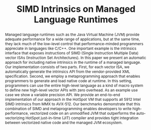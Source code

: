 ---
layout: publication
type: publication

title: "SIMD Intrinsics on Managed Language Runtimes"
authors: "Alen Stojanov, Ivaylo Toskov, Tiark Rompf, Markus Püschel"
pdf: /publications/preprint/004_cgo18-simd.pdf
conf: CGO'18
confURL: http://cgo.org/cgo2018/
abstract: |
            Managed language runtimes such as the Java Virtual Machine (JVM) provide adequate
            performance for a wide range of applications, but at the same time, they lack much
            of the low-level control that performance-minded programmers appreciate in languages
            like C/C++. One important example is the intrinsics interface that exposes
            instructions of SIMD (Single Instruction Multiple Data) vector ISAs (Instruction Set
            Architectures). In this paper we present an automatic approach for including native
            intrinsics in the runtime of a managed language. Our implementation consists of two
            parts. First, for each vector ISA, we automatically generate the intrinsics API
            from the vendor-provided XML specification. Second, we employ a metaprogramming
            approach that enables programmers to generate and load native code at runtime. In
            this setting, programmers can use the entire high-level language as a kind of macro
            system to define new high-level vector APIs with zero overhead. As an example use
            case we show a variable precision API. We provide an end-to-end implementation of
            our approach in the HotSpot VM that supports all 5912 Intel SIMD intrinsics from
            MMX to AVX-512. Our benchmarks demonstrate that this combination of SIMD and
            metaprogramming enables developers to write high-performance, vectorized code on an
            unmodified JVM that outperforms the auto-vectorizing HotSpot just-in-time (JIT)
            compiler and provides tight integration between vectorized native code and the
            managed JVM ecosystem.
---